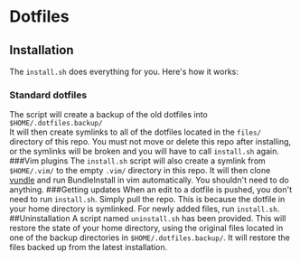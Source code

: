 # Dotfiles
## Installation
The `install.sh` does everything for you. Here's how it works:
### Standard dotfiles  
The script will create a backup of the old dotfiles into `$HOME/.dotfiles.backup/`  
It will then create symlinks to all of the dotfiles located in the `files/` directory of this repo. You must not move or delete this repo after installing, or the symlinks will be broken and you will have to call `install.sh` again.  
###Vim plugins
The `install.sh` script will also create a symlink from `$HOME/.vim/` to the empty `.vim/` directory in this repo. It will then clone [vundle](https://github.com/gmarik/vundle) and run BundleInstall in vim automatically. You shouldn't need to do anything.
###Getting updates
When an edit to a dotfile is pushed, you don't need to run `install.sh`. Simply pull the repo. This is because the dotfile in your home directory is symlinked. For newly added files, run `install.sh`.
##Uninstallation
A script named `uninstall.sh` has been provided. This will restore the state of your home directory, using the original files located in one of the backup directories in `$HOME/.dotfiles.backup/`. It will restore the files backed up from the latest installation.
